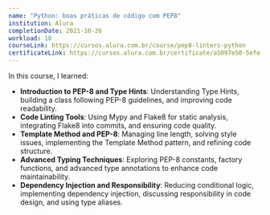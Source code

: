 ```yaml
---
name: "Python: boas práticas de código com PEP8"
institution: Alura
completionDate: 2021-10-26
workload: 10
courseLink: https://cursos.alura.com.br/course/pep8-linters-python
certificateLink: https://cursos.alura.com.br/certificate/a5097e50-5efe-487c-9937-4cba42f89d3d?lang=pt_BR
---
```


In this course, I learned:

- **Introduction to PEP-8 and Type Hints**: Understanding Type Hints, building a class following PEP-8 guidelines, and improving code readability.
- **Code Linting Tools**: Using Mypy and Flake8 for static analysis, integrating Flake8 into commits, and ensuring code quality.
- **Template Method and PEP-8**: Managing line length, solving style issues, implementing the Template Method pattern, and refining code structure.
- **Advanced Typing Techniques**: Exploring PEP-8 constants, factory functions, and advanced type annotations to enhance code maintainability.
- **Dependency Injection and Responsibility**: Reducing conditional logic, implementing dependency injection, discussing responsibility in code design, and using type aliases.
